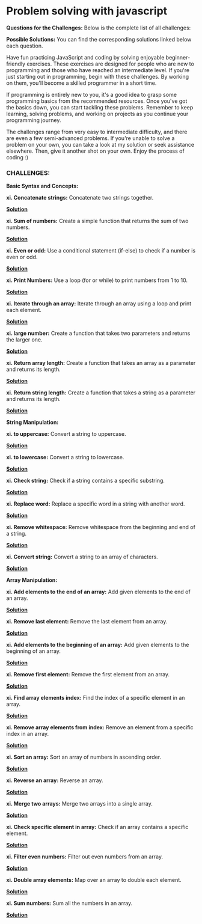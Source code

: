# Problem solving with javascript

**Questions for the Challenges:**
Below is the complete list of all challenges:

**Possible Solutions:**
You can find the corresponding solutions linked below each question.

Have fun practicing JavaScript and coding by solving enjoyable beginner-friendly exercises. These exercises are designed for people who are new to programming and those who have reached an intermediate level. If you're just starting out in programming, begin with these challenges. By working on them, you'll become a skilled programmer in a short time.

If programming is entirely new to you, it's a good idea to grasp some programming basics from the recommended resources. Once you've got the basics down, you can start tackling these problems. Remember to keep learning, solving problems, and working on projects as you continue your programming journey.

The challenges range from very easy to intermediate difficulty, and there are even a few semi-advanced problems. If you're unable to solve a problem on your own, you can take a look at my solution or seek assistance elsewhere. Then, give it another shot on your own. Enjoy the process of coding :)

### CHALLENGES:

**Basic Syntax and Concepts:**

**xi. Concatenate strings:**
    Concatenate two strings together.
    
 **[Solution](https://github.com/mhmdNoman/Problem-solving-with-javascript/blob/master/concatStr.js)**

**xi. Sum of numbers:**
    Create a simple function that returns the sum of two numbers.
    
 **[Solution](https://github.com/mhmdNoman/Problem-solving-with-javascript/blob/master/sumNumber.js)**

**xi. Even or odd:**
    Use a conditional statement (if-else) to check if a number is even or odd.
    
 **[Solution](https://github.com/mhmdNoman/Problem-solving-with-javascript/blob/master/evenOdd.js)**

**xi. Print Numbers:**
    Use a loop (for or while) to print numbers from 1 to 10.
    
 **[Solution](https://github.com/mhmdNoman/Problem-solving-with-javascript/blob/master/printNum.js)**

**xi. Iterate through an array:**
    Iterate through an array using a loop and print each element.
    
 **[Solution](https://github.com/mhmdNoman/Problem-solving-with-javascript/blob/master/iterateArr.js)**

**xi. large number:**
    Create a function that takes two parameters and returns the larger one.
    
 **[Solution](https://github.com/mhmdNoman/Problem-solving-with-javascript/blob/master/largeNum.js)**

**xi. Return array length:**
    Create a function that takes an array as a parameter and returns its length.
    
 **[Solution](https://github.com/mhmdNoman/Problem-solving-with-javascript/blob/master/arrLen.js)**

**xi. Return string length:**
    Create a function that takes a string as a parameter and returns its length.
    
 **[Solution](https://github.com/mhmdNoman/Problem-solving-with-javascript/blob/master/strLen.js)**



 **String Manipulation:**


**xi. to uppercase:**
    Convert a string to uppercase.
    
 **[Solution](https://github.com/mhmdNoman/Problem-solving-with-javascript/blob/master/strUpper.js)**

**xi. to lowercase:**
    Convert a string to lowercase.
    
 **[Solution](https://github.com/mhmdNoman/Problem-solving-with-javascript/blob/master/strLower.js)**

**xi. Check string:**
    Check if a string contains a specific substring.
    
 **[Solution](https://github.com/mhmdNoman/Problem-solving-with-javascript/blob/master/checkStr.js)**

**xi. Replace word:**
    Replace a specific word in a string with another word.
    
 **[Solution](https://github.com/mhmdNoman/Problem-solving-with-javascript/blob/master/replaceWord.js)**

**xi. Remove whitespace:**
    Remove whitespace from the beginning and end of a string.
    
 **[Solution](https://github.com/mhmdNoman/Problem-solving-with-javascript/blob/master/removeSpace.js)**

**xi. Convert string:**
    Convert a string to an array of characters.
    
 **[Solution](https://github.com/mhmdNoman/Problem-solving-with-javascript/blob/master/convertStr.js)**

 
 **Array Manipulation:**


**xi. Add elements to the end of an array:**
    Add given elements to the end of an array.
    
 **[Solution]()**

**xi. Remove last element:**
    Remove the last element from an array.
    
 **[Solution]()**

**xi. Add elements to the beginning of an array:**
    Add given elements to the beginning of an array.
    
 **[Solution]()**

**xi. Remove first element:**
    Remove the first element from an array.
    
 **[Solution]()**

**xi. Find array elements index:**
    Find the index of a specific element in an array.
    
 **[Solution]()**

**xi. Remove array elements from index:**
    Remove an element from a specific index in an array.
    
 **[Solution]()**

**xi. Sort an array:**
    Sort an array of numbers in ascending order.
    
 **[Solution]()**

**xi. Reverse an array:**
    Reverse an array.
    
 **[Solution]()**

**xi. Merge two arrays:**
    Merge two arrays into a single array.
    
 **[Solution]()**

**xi. Check specific element in array:**
    Check if an array contains a specific element.
    
 **[Solution]()**

**xi. Filter even numbers:**
    Filter out even numbers from an array.
    
 **[Solution]()**

**xi. Double array elements:**
    Map over an array to double each element.
    
 **[Solution]()**

**xi. Sum numbers:**
    Sum all the numbers in an array.
    
 **[Solution]()**